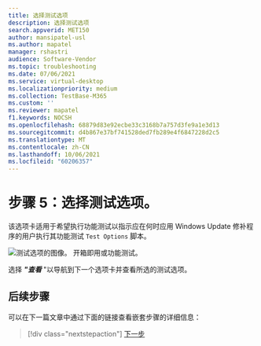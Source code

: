 ```yaml
---
title: 选择测试选项
description: 选择测试选项
search.appverid: MET150
author: mansipatel-usl
ms.author: mapatel
manager: rshastri
audience: Software-Vendor
ms.topic: troubleshooting
ms.date: 07/06/2021
ms.service: virtual-desktop
ms.localizationpriority: medium
ms.collection: TestBase-M365
ms.custom: ''
ms.reviewer: mapatel
f1.keywords: NOCSH
ms.openlocfilehash: 68879d83e92ecbe33c3168b7a757d3fe9a1e3d13
ms.sourcegitcommit: d4b867e37bf741528ded7fb289e4f6847228d2c5
ms.translationtype: MT
ms.contentlocale: zh-CN
ms.lasthandoff: 10/06/2021
ms.locfileid: "60206357"
---
```

# <a name="step-5-choose-your-test-options"></a>步骤 5：选择测试选项。 

该选项卡适用于希望执行功能测试以指示应在何时应用 Windows Update 修补程序的用户执行其功能测试 ```Test Options``` 脚本。

![测试选项的图像。 开箱即用或功能测试。](Media/testoptions.png)

选择 _**"查看**_ "以导航到下一个选项卡并查看所选的测试选项。

## <a name="next-steps"></a>后续步骤

可以在下一篇文章中通过下面的链接查看嵌套步骤的详细信息：
> [!div class="nextstepaction"]
> [下一步](review.md)
